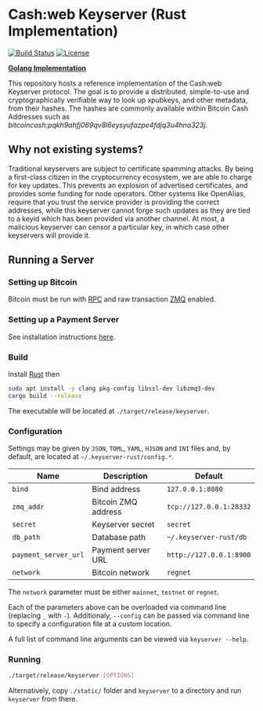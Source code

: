 # Cash:web Keyserver (Rust Implementation)
[![Build Status](https://travis-ci.org/hlb8122/keyserver-rust.svg?branch=master)](https://travis-ci.org/hlb8122/keyserver-rust)
[![License](https://img.shields.io/badge/license-MIT-blue.svg)](LICENSE)

[**Golang Implementation**](https://github.com/cashweb/keyserver/)

This repository hosts a reference implementation of the Cash:web Keyserver protocol. The goal is to provide a distributed, simple-to-use and cryptographically verifiable way to look up xpubkeys, and other metadata, from their hashes. The hashes are commonly available within Bitcoin Cash Addresses such as *bitcoincash:pqkh9ahfj069qv8l6eysyufazpe4fdjq3u4hna323j*.

## Why not existing systems?

Traditional keyservers are subject to certificate spamming attacks. By being a first-class citizen in the cryptocurrency ecosystem, we are able to charge for key updates. This prevents an explosion of advertised certificates, and provides some funding for node operators. Other systems like OpenAlias, require that you trust the service provider is providing the correct addresses, while this keyserver cannot forge such updates as they are tied to a keyid which has been provided via another channel. At most, a malicious keyserver can censor a particular key, in which case other keyservers will provide it.

## Running a Server

### Setting up Bitcoin

Bitcoin must be run with [RPC](https://bitcoin.org/en/developer-reference#remote-procedure-calls-rpcs) and raw transaction [ZMQ](https://github.com/bitcoin/bitcoin/blob/master/doc/zmq.md) enabled.

### Setting up a Payment Server

See installation instructions [here](https://github.com/hlb8122/payment-server).

### Build

Install [Rust](https://www.rust-lang.org/tools/install) then

```bash
sudo apt install -y clang pkg-config libssl-dev libzmq3-dev
cargo build --release
```

The executable will be located at `./target/release/keyserver`.

### Configuration

Settings may be given by `JSON`, `TOML`, `YAML`, `HJSON` and `INI` files and, by default, are located at `~/.keyserver-rust/config.*`.

| Name | Description | Default |
| - | - | - |
| `bind` | Bind address | `127.0.0.1:8080` |
| `zmq_addr` | Bitcoin ZMQ address | `tcp://127.0.0.1:28332` |
| `secret` | Keyserver secret | `secret` |
| `db_path` | Database path | `~/.keyserver-rust/db` |
| `payment_server_url` | Payment server URL | `http://127.0.0.1:8900` | 
| `network` | Bitcoin network | `regnet` |

The `network` parameter must be either `mainnet`, `testnet` or `regnet`.

Each of the parameters above can be overloaded via command line (replacing `_` with `-`). Additionaly, `--config` can be passed via command line to specify a configuration file at a custom location.

A full list of command line arguments can be viewed via `keyserver --help`.

### Running

```bash
./target/release/keyserver [OPTIONS]
```

Alternatively, copy `./static/` folder and `keyserver` to a directory and run `keyserver` from there.
